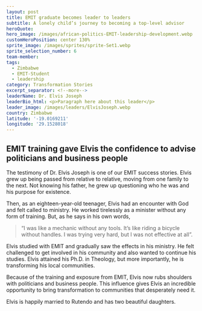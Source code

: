 ```yaml
---
layout: post
title: EMIT graduate becomes leader to leaders
subtitle: A lonely child’s journey to becoming a top-level advisor
heroQuote:
hero_image: /images/african-politics-EMIT-leadership-development.webp
customHeroPosition: center 130%
sprite_image: /images/sprites/sprite-Set1.webp
sprite_selection_number: 6
team-member:
tags:
  - Zimbabwe
  - EMIT-Student
  - leadership
category: Transformation Stories
excerpt_separator: <!--more-->
leaderName: Dr. Elvis Joseph
leaderBio_html: <p>Paragraph here about this leader</p>
leader_image: /images/leaders/ElvisJoseph.webp
country: Zimbabwe
latitude: '-19.0169211'
longitude: '29.1528018'
---
```


## EMIT training gave Elvis the confidence to advise politicians and business people

The testimony of Dr. Elvis Joseph is one of our EMIT success stories. Elvis grew up being passed from relative to relative, moving from one family to the next. Not knowing his father, he grew up questioning who he was and his purpose for existence.

Then, as an eighteen-year-old teenager, Elvis had an encounter with God and felt called to ministry. He worked tirelessly as a minister without any form of training. But, as he says in his own words,

> “I was like a mechanic without any tools. It’s like riding a bicycle without handles. I was trying very hard, but I was not effective at all”.

Elvis studied with EMIT and gradually saw the effects in his ministry. He felt challenged to get involved in his community and also wanted to continue his studies. Elvis attained his Ph.D. in Theology, but more importantly, he is transforming his local communities.

Because of the training and exposure from EMIT, Elvis now rubs shoulders with politicians and business people. This influence gives Elvis an incredible opportunity to bring transformation to communities that desperately need it.

Elvis is happily married to Rutendo and has two beautiful daughters.